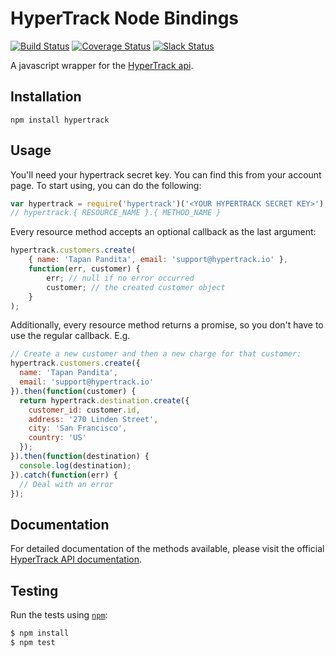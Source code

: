 HyperTrack Node Bindings
==========================
[![Build Status](https://travis-ci.org/hypertrack/hypertrack-node.svg)](https://travis-ci.org/hypertrack/hypertrack-node/)
[![Coverage Status](https://coveralls.io/repos/github/hypertrack/hypertrack-node/badge.svg?branch=master)](https://coveralls.io/github/hypertrack/hypertrack-node?branch=master)
[![Slack Status](http://slack.hypertrack.io/badge.svg)](http://slack.hypertrack.io)

A javascript wrapper for the [HyperTrack api](http://docs.hypertrack.io).

Installation
------------
```
npm install hypertrack
```

Usage
------

You'll need your hypertrack secret key. You can find this from your account page. To start using, you can do the following:

```javascript
var hypertrack = require('hypertrack')('<YOUR HYPERTRACK SECRET KEY>');
// hypertrack.{ RESOURCE_NAME }.{ METHOD_NAME }
```

Every resource method accepts an optional callback as the last argument:

```javascript
hypertrack.customers.create(
    { name: 'Tapan Pandita', email: 'support@hypertrack.io' },
    function(err, customer) {
        err; // null if no error occurred
        customer; // the created customer object
    }
);
```

Additionally, every resource method returns a promise, so you don't have to use the regular callback. E.g.

```javascript
// Create a new customer and then a new charge for that customer:
hypertrack.customers.create({
  name: 'Tapan Pandita',
  email: 'support@hypertrack.io'
}).then(function(customer) {
  return hypertrack.destination.create({
    customer_id: customer.id,
    address: '270 Linden Street',
    city: 'San Francisco',
    country: 'US'
  });
}).then(function(destination) {
  console.log(destination);
}).catch(function(err) {
  // Deal with an error
});
```

Documentation
-------------

For detailed documentation of the methods available, please visit the official [HyperTrack API documentation](http://docs.hypertrack.io).

Testing
-------
Run the tests using [`npm`](https://www.npmjs.com/):

```bash
$ npm install
$ npm test
```
